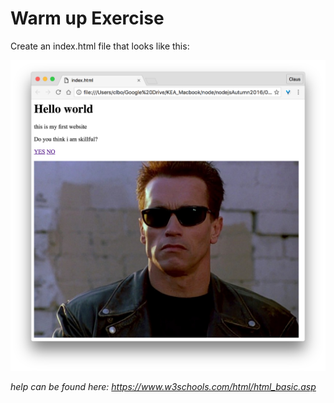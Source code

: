 # Warm up Exercise

Create an index.html file that looks like this:

![terminator](ScreenShot.jpg)


_help can be found here: https://www.w3schools.com/html/html_basic.asp_
